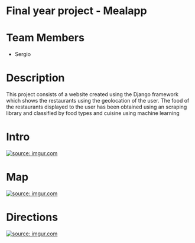 # Final year project - Mealapp
# Team Members

- Sergio

# Description

This project consists of a website created using the Django framework which shows the restaurants 
using the geolocation of the user. The food of the restaurants displayed to the user has 
been obtained using an scraping library and classified by food types and cuisine using machine learning



# Intro
<a href="https://imgur.com/ZD83FGA"><img src="https://i.imgur.com/ZD83FGA.png" title="source: imgur.com" /></a>
# Map
<a href="https://imgur.com/1LdNHF8"><img src="https://i.imgur.com/1LdNHF8.png" title="source: imgur.com" /></a>
# Directions
<a href="https://imgur.com/NVczwHf"><img src="https://i.imgur.com/NVczwHf.png" title="source: imgur.com" /></a>
